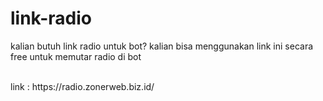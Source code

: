 # link-radio

<p>kalian butuh link radio untuk bot?
kalian bisa menggunakan link ini secara free untuk memutar radio di bot</p>
<br>
<h>link : https://radio.zonerweb.biz.id/</h>
